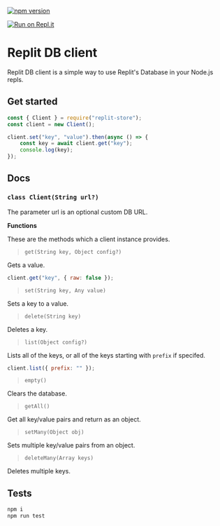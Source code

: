 [![npm version](https://badge.fury.io/js/replit-db.svg)](https://badge.fury.io/js/replit-db)

[![Run on Repl.it](https://repl.it/badge/github/7heMech/Replit-Database)](https://repl.it/github/7heMech/Replit-Database)

# Replit DB client
Replit DB client is a simple way to use Replit's Database in your Node.js repls.

## Get started
```js
const { Client } = require("replit-store");
const client = new Client();

client.set("key", "value").then(async () => {
	const key = await client.get("key");
	console.log(key);
});
```

## Docs
### `class Client(String url?)`
The parameter url is an optional custom DB URL.

**Functions**

These are the methods which a client instance provides.


> `get(String key, Object config?)`

Gets a value.

```js
client.get("key", { raw: false });
```


> `set(String key, Any value)`

Sets a key to a value.


> `delete(String key)`

Deletes a key.


> `list(Object config?)`

Lists all of the keys, or all of the keys starting with `prefix` if specifed.

```js
client.list({ prefix: "" });
```


> `empty()`

Clears the database.


> `getAll()`

Get all key/value pairs and return as an object.


> `setMany(Object obj)`

Sets multiple key/value pairs from an object.


> `deleteMany(Array keys)`

Deletes multiple keys.


## Tests
```sh
npm i
npm run test
```